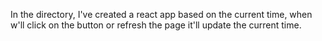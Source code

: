 In the directory, I've created a react app based on the current time, when w'll click on the button or refresh the page it'll update the current time.
